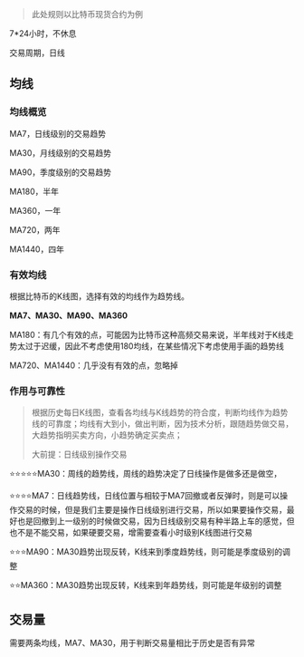 > 此处规则以比特币现货合约为例

7*24小时，不休息

交易周期，日线

## 均线

### 均线概览

MA7，日线级别的交易趋势

MA30，月线级别的交易趋势

MA90，季度级别的交易趋势

MA180，半年

MA360，一年

MA720，两年

MA1440，四年

### 有效均线

根据比特币的K线图，选择有效的均线作为趋势线。

**MA7、MA30、MA90、MA360**

MA180：有几个有效的点，可能因为比特币这种高频交易来说，半年线对于K线走势太过于迟缓，因此不考虑使用180均线，在某些情况下考虑使用手画的趋势线

MA720、MA1440：几乎没有有效的点，忽略掉

### 作用与可靠性

> 根据历史每日K线图，查看各均线与K线趋势的符合度，判断均线作为趋势线的可靠度；均线有大到小，做出判断，因为技术分析，跟随趋势做交易，大趋势指明买卖方向，小趋势确定买卖点；
>
> 大前提：日线级别操作交易

⭐️⭐️⭐️⭐️⭐️MA30：周线的趋势线，周线的趋势决定了日线操作是做多还是做空，

⭐️⭐️⭐️⭐️MA7：日线趋势线，日线位置与相较于MA7回撤或者反弹时，则是可以操作交易的时候，但是我们主要是操作日线级别进行交易，所以如果要操作交易，最好也是回撤到上一级别的时候做交易，因为日线级别交易有种半路上车的感觉，但也不是不能交易，如果硬要交易，增需要查看小时级别K线图进行交易

⭐️⭐️⭐️MA90：MA30趋势出现反转，K线来到季度趋势线，则可能是季度级别的调整

⭐️⭐️MA360：MA30趋势出现反转，K线来到年趋势线，则可能是年级别的调整

## 交易量

需要两条均线，MA7、MA30，用于判断交易量相比于历史是否有异常